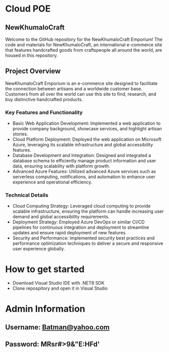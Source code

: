 # Cloud POE

## NewKhumaloCraft 
Welcome to the GitHub repository for the NewKhumaloCraft Emporium! The code and materials for NewKhumaloCraft, an international e-commerce site that features handcrafted goods from craftspeople all around the world, are housed in this repository.

## Project Overview
NewKhumaloCraft Emporium is an e-commerce site designed to facilitate the connection between artisans and a worldwide customer base. Customers from all over the world can use this site to find, research, and buy distinctive handcrafted products.

### Key Features and Functionality
- Basic Web Application Development: Implemented a web application to provide company background, showcase services, and highlight artisan stories.
- Cloud Platform Deployment: Deployed the web application on Microsoft Azure, leveraging its scalable infrastructure and global accessibility features.
- Database Development and Integration: Designed and integrated a database schema to efficiently manage product information and user data, ensuring scalability with platform growth.
- Advanced Azure Features: Utilized advanced Azure services such as serverless computing, notifications, and automation to enhance user experience and operational efficiency.

### Technical Details
- Cloud Computing Strategy: Leveraged cloud computing to provide scalable infrastructure, ensuring the platform can handle increasing user demand and global accessibility requirements.
- Deployment Strategy: Employed Azure DevOps or similar CI/CD pipelines for continuous integration and deployment to streamline updates and ensure rapid deployment of new features.
- Security and Performance: Implemented security best practices and performance optimization techniques to deliver a secure and responsive user experience globally.

# How to get started
- Download Visual Studio IDE with .NET8 SDK
- Clone repospitory and open it in Visual Studio 


# Admin Information
## Username: Batman@yahoo.com
## Password: MRsr#>9&"E:HFd'
